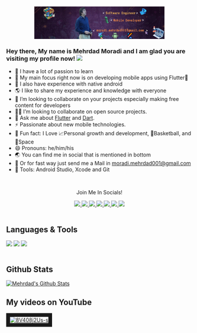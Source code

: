 <p align="center"><img width="70%"align="center" src="./assets/moradi.mehrdad001@gmail.com.png"</p>


### Hey there, My name is Mehrdad Moradi and I am glad you are visiting my profile now! <img src="https://media.giphy.com/media/hvRJCLFzcasrR4ia7z/giphy.gif" width="45px">


- 👑 I have a lot of passion to learn
- 🔭 My main focus right now is on developing mobile apps using Flutter💙
- 🤖 I also have experience with native android
- 🌎 I like to share my experience and knowledge with everyone
- 👯 I’m looking to collaborate on your projects especially making free content for developers
- 🧑‍💻 I’m looking to collaborate on open source projects.
- 💬 Ask me about [Flutter](https://flutter.dev) and [Dart](https://dart.dev).
- ⚡ Passionate about new mobile technologies.
- 🤩 Fun fact: I Love 📈Personal growth and development, 🏀Basketball, and 🚀Space
- 😄 Pronouns: he/him/his
- 🌏 You can find me in social that is mentioned in bottom
- 📨 Or for fast way just send me a Mail in moradi.mehrdad001@gmail.com
- 💼 Tools: Android Studio, Xcode and Git

<br />

<div align="center">
<p align="center">Join Me In Socials!</p>

<a href="https://www.linkedin.com/in/mehrdadmoradi001/">
    <img src="https://img.shields.io/badge/linkedin-%230077B5.svg?&style=for-the-badge&logo=linkedin&logoColor=white" />
</a>

<a href="https://www.twitter.com/MehrdaMoradi001/">
    <img src="https://img.shields.io/badge/Twitter-1DA1F2?style=for-the-badge&logo=twitter&logoColor=white" />
</a>
    
<a href="https://medium.com/@moradi.mehrdad001/">
    <img src="https://img.shields.io/badge/Medium-12100E?style=for-the-badge&logo=medium&logoColor=white" />
</a>

<a href="https://stackoverflow.com/users/21671828/mehrdad-moradi?tab=profile">
    <img src="https://img.shields.io/badge/Stack_Overflow-FE7A16?style=for-the-badge&logo=stack-overflow&logoColor=white" />
</a>

<a href="https://t.me/mehrdadmoradi001channel/">
    <img src="https://img.shields.io/badge/Telegram-2CA5E0?style=for-the-badge&logo=telegram&logoColor=white" />
</a>

<a href="https://www.youtube.com/@mehrdadmoradi001/">
    <img src="https://img.shields.io/badge/YouTube-FF0000?style=for-the-badge&logo=youtube&logoColor=white" />
</a>

<a href="https://www.youtube.com/@mehrdadmoradi001/">
    <img src="https://img.shields.io/badge/Discord-5865F2?style=for-the-badge&logo=discord&logoColor=white" />
</a>


</div>

<br />

## Languages & Tools
<div>
<img src="https://img.shields.io/badge/Dart-0175C2?style=flat-square&logo=dart&logoColor=white"width="75px">
<img src="https://img.shields.io/badge/Java-ED8B00?style=flat-square&logo=java&logoColor=white"width="50px">
<img src="https://img.shields.io/badge/Flutter-02569B?style=flat-square&logo=flutter&logoColor=white"width="90px">

</div>

<br />

## Github Stats
[![Mehrdad's Github Stats](https://github-readme-stats.vercel.app/api?username=mehrdadmoradi001&count_private=true&theme=cobalt&show_icons=true)](https://github.com/mehrdadmoradi001)


## My videos on YouTube
<a href="https://youtu.be/8V408j2Us-s&v=8V408j2Us-s
" target="_blank"><img src="http://img.youtube.com/vi/8V408j2Us-s/0.jpg" 
alt="8V408j2Us-s" width="240" height="180" border="10" /></a>

